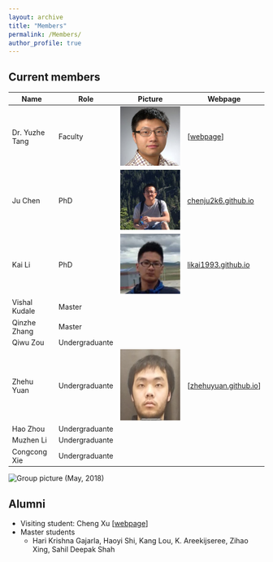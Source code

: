 ```yaml
---
layout: archive
title: "Members"
permalink: /Members/
author_profile: true
---
```


Current members
---

| Name | Role | Picture | Webpage |
| ---- | --- | --- | --- |
| Dr. Yuzhe Tang | Faculty | ![](images/Yuzhe-Richard.jpg) | [[webpage](http://ecs.syr.edu/faculty/yuzhe)] |
| Ju Chen | PhD | ![](images/ju2.jpg) | [chenju2k6.github.io](http://chenju2k6.github.io/) |
| Kai Li | PhD | ![](images/kai1.jpeg) | [likai1993.github.io](http://likai1993.github.io) |
| Vishal Kudale | Master | |
| Qinzhe Zhang | Master | |
| Qiwu Zou | Undergraduante | | | 
| Zhehu Yuan | Undergraduante | ![](images/zhehu.jpg) | [[zhehuyuan.github.io](https://zhehuyuan.github.io/)] |
| Hao Zhou | Undergraduante | |
| Muzhen Li | Undergraduante | |
| Congcong Xie | Undergraduante | |

![Group picture (May, 2018)](http://tristartom.github.io/group_2018.05-small.jpg)



Alumni
---

- Visiting student: Cheng Xu [[webpage](https://xuc.me/)]
- Master students
    - Hari Krishna Gajarla, Haoyi Shi, Kang Lou, K. Areekijseree, Zihao Xing, Sahil Deepak Shah

